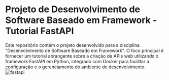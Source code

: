 # Projeto de Desenvolvimento de Software Baseado em Framework - Tutorial FastAPI
Este repositório contém o projeto desenvolvido para a disciplina "Desenvolvimento de Software Baseado em Framework". O foco principal é fornecer um tutorial abrangente sobre a criação de APIs web utilizando o framework FastAPI em Python, integrado com Docker para facilitar a configuração e o gerenciamento do ambiente de desenvolvimento.
![fastapi](https://github.com/lyzlopess/Projeto-de-Desenvolvimento-de-Software-Baseado-em-Framework---FastAPI-Tutorial/assets/112975441/ab9dbd2c-e249-498e-a084-e0f0995b94fe)
